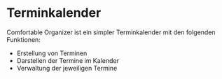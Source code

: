 # Terminkalender

Comfortable Organizer ist ein simpler Terminkalender mit den folgenden Funktionen:

- Erstellung von Terminen
- Darstellen der Termine im Kalender
- Verwaltung der jeweiligen Termine
